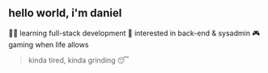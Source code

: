 ## hello world, i'm daniel

🧑‍💻 learning full-stack development
👀 interested in back-end & sysadmin
🎮 gaming when life allows

> kinda tired, kinda grinding 😴
